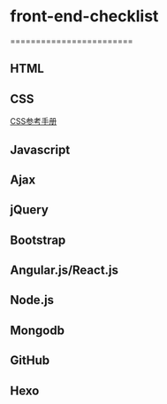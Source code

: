 # front-end-checklist
========================

## HTML

## CSS
[CSS参考手册](http://css.doyoe.com/)

## Javascript

## Ajax

## jQuery

## Bootstrap

## Angular.js/React.js

## Node.js

## Mongodb

## GitHub

## Hexo
